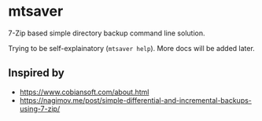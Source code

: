 # mtsaver

7-Zip based simple directory backup command line solution.

Trying to be self-explainatory (`mtsaver help`). More docs will be added later.

## Inspired by
- https://www.cobiansoft.com/about.html
- https://nagimov.me/post/simple-differential-and-incremental-backups-using-7-zip/
